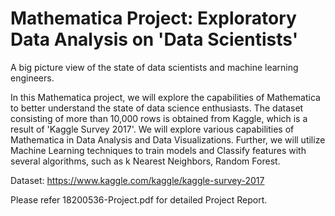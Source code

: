 # Mathematica Project: Exploratory Data Analysis on 'Data Scientists'
A big picture view of the state of data scientists and machine learning engineers.

In this Mathematica project, we will explore the capabilities of Mathematica to better understand the state of data science enthusiasts. The dataset consisting of more than 10,000 rows is obtained from Kaggle, which is a result of 'Kaggle Survey 2017'. We will explore various capabilities of Mathematica in Data Analysis and Data Visualizations. Further, we will utilize Machine Learning techniques to train models and Classify features with several algorithms, such as k Nearest Neighbors, Random Forest.

Dataset: https://www.kaggle.com/kaggle/kaggle-survey-2017

Please refer 18200536-Project.pdf for detailed Project Report.
